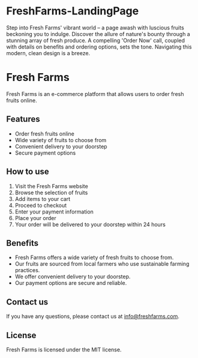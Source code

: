 # FreshFarms-LandingPage
Step into Fresh Farms' vibrant world – a page awash with luscious fruits beckoning you to indulge. Discover the allure of nature's bounty through a stunning array of fresh produce. A compelling 'Order Now' call, coupled with details on benefits and ordering options, sets the tone. Navigating this modern, clean design is a breeze. 

# Fresh Farms
Fresh Farms is an e-commerce platform that allows users to order fresh fruits online.

## Features

* Order fresh fruits online
* Wide variety of fruits to choose from
* Convenient delivery to your doorstep
* Secure payment options

## How to use

1. Visit the Fresh Farms website
2. Browse the selection of fruits
3. Add items to your cart
4. Proceed to checkout
5. Enter your payment information
6. Place your order
7. Your order will be delivered to your doorstep within 24 hours

## Benefits

* Fresh Farms offers a wide variety of fresh fruits to choose from.
* Our fruits are sourced from local farmers who use sustainable farming practices.
* We offer convenient delivery to your doorstep.
* Our payment options are secure and reliable.

## Contact us

If you have any questions, please contact us at info@freshfarms.com.

## License

Fresh Farms is licensed under the MIT license.
